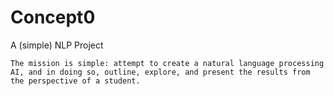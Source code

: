 # Concept0
A (simple) NLP Project

    The mission is simple: attempt to create a natural language processing AI, and in doing so, outline, explore, and present the results from the perspective of a student.
